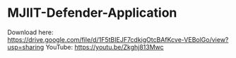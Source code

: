 # MJIIT-Defender-Application

Download here: https://drive.google.com/file/d/1F5tBIEJF7cdkigOtcBAfKcve-VEBolGo/view?usp=sharing
YouTube: https://youtu.be/Zkghj813Mwc
